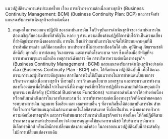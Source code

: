 แนวปฏิบัติธนาคารแห่งประเทศไทย
เรื่อง การบริหารความต่อเนื่องทางธุรกิจ (Business Continuity Management: BCM)
(Business Continuity Plan: BCP)
และการจัดทำแผนรองรับการดำเนินธุรกิจอย่างต่อเนื่อง
1. เหตุผลในการออกแนวปฏิบัติ
ของสถาบันการเงิน
ในปัจจุบันการดำเนินธุรกิจของสถาบันการเงินต้องเผชิญกับความเสี่ยงที่สำคัญใน
หลาย ๆ ด้าน ความเสี่ยงด้านปฏิบัติการนับได้ว่าเป็นความเสี่ยงที่สำคัญประการหนึ่งของสถาบัน
การเงิน ซึ่งแม้ว่าสถาบันการเงินจะจัดให้มีระบบควบคุมที่มีประสิทธิภาพแล้ว
แต่ก็มีความเสี่ยง
บางประการที่ไม่สามารถป้องกันได้ เช่น อุบัติเหตุ ภัยธรรมชาติ อัคคีภัย อุทกภัย การก่อเหตุ
วินาศกรรม และการเกิดโรคระบาด ฯลฯ ซึ่งเครื่องมือสำคัญที่จะบรรเทาความรุนแรงเมื่อเกิด
เหตุการณ์ดังกล่าว คือ การบริหารความต่อเนื่องทางธุรกิจ (Business Continuity Management :
BCM) และแผนรองรับการดำเนินธุรกิจอย่างต่อเนื่อง (Business Continuity Plan : BCP)
ธปท. ได้จัดทำแนวปฏิบัติฉบับนี้ เพื่อให้คณะกรรมการและผู้บริหารระดับสูงของ
สถาบันการเงินใช้เป็นแนวทางในการกําหนดนโยบายการบริหารความต่อเนื่องทางธุรกิจ ซึ่งรวมถึง
การก้าหนดนโยบาย มาตรฐาน และกระบวนการทํางานของทั้งองค์กรเพื่อให้มั่นใจว่าในกรณีที่มี
เหตุการณ์ที่ทำให้การปฏิบัติงานตามปกติต้องหยุดชะงัก ธุรกรรมงานที่สำคัญ (Critical Business
Functions) จะสามารถดำเนินการได้อย่างต่อเนื่องหรือกลับมาดำเนินการในเวลาที่เหมาะสม ซึ่ง
การบริหารความต่อเนื่องทางธุรกิจที่ดีจะช่วยลดผลกระทบทางการเงิน กฎหมาย ชื่อเสียง และ
ผลกระทบอื่น ๆ ที่อาจเกิดขึ้นได้ต่อสถาบันการเงิน
สําหรับเรื่องการจัดทําแผนฉุกเฉินด้านงานเทคโนโลยีสารสนเทศ ซึ่งถือเป็นส่วน
หนึ่งของการบริหารความต่อเนื่องทางธุรกิจ และการจัดทําแผนรองรับการดำเนินธุรกิจอย่าง
ต่อเนื่อง ให้ถือปฏิบัติตามประกาศธนาคารแห่งประเทศไทยว่าด้วยการอนุญาตให้ธนาคารพาณิชย์
ให้บริการการเงินทางอิเล็กทรอนิกส์ หรือเมื่อมีการเปลี่ยนแปลงภายหลังด้วย
ในการออกแนวปฏิบัติฉบับนี้สาระสำคัญไม่มีการเปลี่ยนแปลงจากเดิม

